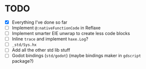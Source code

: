 # TODO

 - [x] Everything I've done so far
 - [ ] Implement `@:nativeFunctionCode` in Reflaxe
 - [ ] Implement smarter EIE unwrap to create less code blocks
 - [ ] Inline `trace` and implement `haxe.Log`?
 - [ ] `_std/Sys.hx`
 - [ ] Add all the other std lib stuff
 - [ ] Godot bindings (`std/godot`) (maybe bindings maker in `gdscript` package?)
